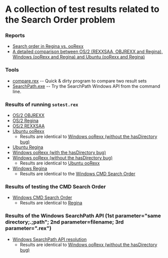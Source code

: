 # A collection of test results related to the Search Order problem

### Reports

* [Search order in Regina vs. ooRexx](Regina-vs-ooRexx.md)
* [A detailed comparison between OS/2 (REXXSAA, OBJREXX and Regina), Windows (ooRexx and Regina) and Ubuntu (ooRexx and Regina)](OS2(REXXSAA,OBJREXX,Regina),Windows(ooRexx,Regina),Ubuntu(ooRexx,Regina).md)

### Tools

* [compare.rex](compare.rex) -- Quick & dirty program to compare two result sets
* [SearchPath.exe](SearchPath.exe) -- Try the SearchPath Windows API from the command line.

### Results of running `sotest.rex`

* [OS/2 OBJREXX](os2.objrexx.results.txt)
* [OS/2 Regina](os2.regina.results.txt)
* [OS/2 REXXSAA](os2.rexxsaa.results.txt)
* [Ubuntu ooRexx](ubuntu.oorexx.results.txt)
    * Results are identical to [Windows ooRexx (without the hasDirectory bug)](windows-nobug.oorexx.results.txt)
* [Ubuntu Regina](ubuntu.regina.results.txt)
* [Windows ooRexx (with the hasDirectory bug)](windows-bug.oorexx.results.txt)
* [Windows ooRexx (without the hasDirectory bug)](windows-nobug.oorexx.results.txt)
    * Results are identical to [Ubuntu ooRexx](ubuntu.oorexx.results.txt)
* [Windows Regina](windows.regina.results.txt)
    * Results are identical to the [Windows CMD Search Order](windows.cmd.results.txt)

### Results of testing the CMD Search Order

* [Windows CMD Search Order](windows.cmd.results.txt)
    * Results are identical to [Regina](windows.regina.results.txt)

### Results of the Windows SearchPath API (1st parameter="same directory;.;path"; 2nd parameter=filename; 3rd parameter=".rex")

* [Windows SearchPath API resolution](windows.SearchPath.results.txt) 
    * Results are identical to [Windows ooRexx (without the hasDirectory bug)](windows-nobug.oorexx.results.txt)

